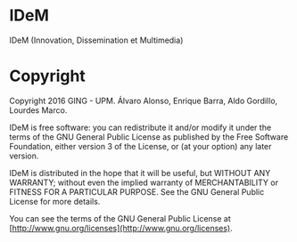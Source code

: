 # IDeM
IDeM (Innovation, Dissemination et Multimedia)


# Copyright

Copyright 2016 GING - UPM. Álvaro Alonso, Enrique Barra, Aldo Gordillo, Lourdes Marco.

IDeM is free software: you can redistribute it and/or modify it under the terms of the GNU General Public License as published by the Free Software Foundation, either version 3 of the License, or (at your option) any later version.

IDeM is distributed in the hope that it will be useful, but WITHOUT ANY WARRANTY; without even the implied warranty of MERCHANTABILITY or FITNESS FOR A PARTICULAR PURPOSE.  See the GNU General Public License for more details.

You can see the terms of the GNU General Public License at [http://www.gnu.org/licenses](http://www.gnu.org/licenses).
